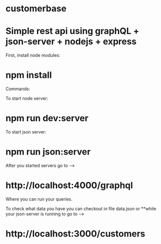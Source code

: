 # customerbase

# Simple rest api using graphQL + json-server + nodejs + express

First, install node modules:

 # npm install

Commands: 

 To start node server:
 
   # npm run dev:server
 
 To start json server:
   
 #  npm run json:server
   
 After you started servers go to -->
  
 # http://localhost:4000/graphql
  
Where you can run your queries.

To check what data you have you can checkout in file data.json or **while your json-server is running to go to -->

#  http://localhost:3000/customers
